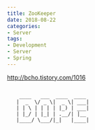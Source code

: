 ```yaml
---
title: ZooKeeper
date: 2018-08-22
categories:
- Server
tags:
- Development
- Server
- Spring
---
```




http://bcho.tistory.com/1016



```

    ____   ___  ____  ____ 
   |  _  \/ _ \|  _ \| ___|
   | | \ | | | | |_) | ___|
   | |_/ | |_| | .__/| |__ 
   |____/ \___/|_|   |____|  

```

